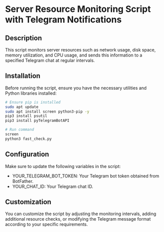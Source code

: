 # Server Resource Monitoring Script with Telegram Notifications

## Description
This script monitors server resources such as network usage, disk space, memory utilization, and CPU usage, and sends this information to a specified Telegram chat at regular intervals.

## Installation
Before running the script, ensure you have the necessary utilities and Python libraries installed:

```bash
# Ensure pip is installed
sudo apt update
sudo apt install screen python3-pip -y
pip3 install psutil
pip3 install pyTelegramBotAPI

# Run command 
screen
python3 fast_check.py
```

## Configuration
Make sure to update the following variables in the script:
- YOUR_TELEGRAM_BOT_TOKEN: Your Telegram bot token obtained from BotFather.
- YOUR_CHAT_ID: Your Telegram chat ID.

## Customization
You can customize the script by adjusting the monitoring intervals, adding additional resource checks, or modifying the Telegram message format according to your specific requirements.
